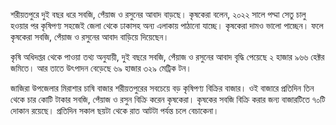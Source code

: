 শরীয়তপুরে দুই বছর ধরে সবজি, পেঁয়াজ ও রসুনের আবাদ বাড়ছে। কৃষকেরা বলেন, ২০২২ সালে পদ্মা সেতু চালু হওয়ার পর কৃষিপণ্য সহজেই জেলা থেকে ঢাকাসহ অন্য এলাকায় পাঠানো যাচ্ছে। কৃষকেরা দামও ভালো পাচ্ছেন। ফলে কৃষকেরা সবজি, পেঁয়াজ ও রসুনের আবাদ বাড়িয়ে দিয়েছেন।

কৃষি অধিদপ্তর থেকে পাওয়া তথ্য অনুযায়ী, দুই বছরে সবজি, পেঁয়াজ ও রসুনের আবাদ বৃদ্ধি পেয়েছে ২ হাজার ৯৬৬ হেক্টর জমিতে। আর তাতে উৎপাদন বেড়েছে ৬৯ হাজার ৩২৯ মেট্রিক টন।

জাজিরা উপজেলার মিরাশার চাষি বাজার শরীয়তপুরের সবচেয়ে বড় কৃষিপণ্য বিক্রির বাজার। ওই বাজারে প্রতিদিন তিন থেকে চার কোটি টাকার সবজি, পেঁয়াজ ও রসুন বিক্রি করেন কৃষকেরা। কৃষকের সবজি বিক্রি করার জন্য বাজারটিতে ৭০টি দোকান রয়েছে। প্রতিদিন সকাল ছয়টা থেকে রাত আটটা পর্যন্ত চলে বেচাকেনা।
